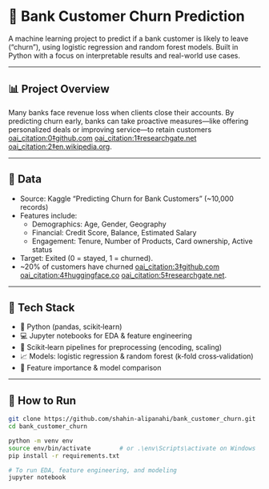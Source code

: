 # 🏦 Bank Customer Churn Prediction

A machine learning project to predict if a bank customer is likely to leave (“churn”), using logistic regression and random forest models. Built in Python with a focus on interpretable results and real-world use cases.

---

## 📊 Project Overview

Many banks face revenue loss when clients close their accounts. By predicting churn early, banks can take proactive measures—like offering personalized deals or improving service—to retain customers  [oai_citation:0‡github.com](https://github.com/shahin-alipanahi/bank_customer_churn/tree/main?utm_source=chatgpt.com) [oai_citation:1‡researchgate.net](https://www.researchgate.net/publication/377232894_Bank_Customer_Churn_Prediction_with_Machine_Learning_Methods?utm_source=chatgpt.com) [oai_citation:2‡en.wikipedia.org](https://en.wikipedia.org/wiki/Customer_attrition?utm_source=chatgpt.com).

---

## 🧠 Data

- Source: Kaggle “Predicting Churn for Bank Customers” (~10,000 records)
- Features include:
  - Demographics: Age, Gender, Geography
  - Financial: Credit Score, Balance, Estimated Salary
  - Engagement: Tenure, Number of Products, Card ownership, Active status  
- Target: Exited (0 = stayed, 1 = churned).  
- ~20% of customers have churned  [oai_citation:3‡github.com](https://github.com/Pranjal-Soni/Bank-Customer-Churn-Prediction/blob/main/README.md?utm_source=chatgpt.com) [oai_citation:4‡huggingface.co](https://huggingface.co/AnilKumarK2004/bank-customer-churn-prediction-gbclassifier?utm_source=chatgpt.com) [oai_citation:5‡researchgate.net](https://www.researchgate.net/publication/377232894_Bank_Customer_Churn_Prediction_with_Machine_Learning_Methods?utm_source=chatgpt.com).

---

## 🔧 Tech Stack

- 🐍 Python (pandas, scikit‑learn)  
- 💻 Jupyter notebooks for EDA & feature engineering  
- 🔁 Scikit‑learn pipelines for preprocessing (encoding, scaling)  
- 📈 Models: logistic regression & random forest (k‑fold cross‑validation)  
- 📖 Feature importance & model comparison

---

## 🚀 How to Run

```bash
git clone https://github.com/shahin-alipanahi/bank_customer_churn.git
cd bank_customer_churn

python -m venv env
source env/bin/activate        # or .\env\Scripts\activate on Windows
pip install -r requirements.txt

# To run EDA, feature engineering, and modeling
jupyter notebook
